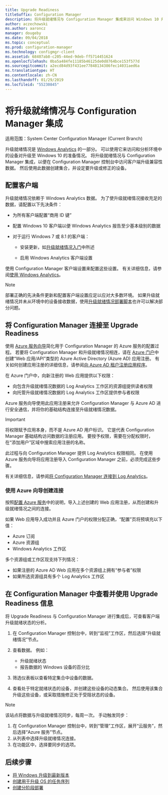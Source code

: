 ```yaml
---
title: Upgrade Readiness
titleSuffix: Configuration Manager
description: 将升级就绪情况与 Configuration Manager 集成来访问 Windows 10 升级兼容性数据和目标设备以进行升级或修正。
author: aczechowski
ms.author: aaroncz
manager: dougeby
ms.date: 09/04/2018
ms.topic: conceptual
ms.prod: configuration-manager
ms.technology: configmgr-client
ms.assetid: 68407ab8-c205-44ed-9deb-ff5714451624
ms.openlocfilehash: 0ba5a484fe11185b46125de0d8764bce153f577d
ms.sourcegitcommit: a2ecd84d93f431ee77848134386fec14031aed6a
ms.translationtype: HT
ms.contentlocale: zh-CN
ms.lasthandoff: 01/29/2019
ms.locfileid: "55230845"
---
```

# <a name="integrate-upgrade-readiness-with-configuration-manager"></a>将升级就绪情况与 Configuration Manager 集成

适用范围：System Center Configuration Manager (Current Branch)

升级就绪情况是 [Windows Analytics](https://docs.microsoft.com/windows/deployment/upgrade/manage-windows-upgrades-with-upgrade-readiness) 的一部分。 可以使用它来访问和分析环境中的设备对升级至 Windows 10 的准备情况。 将升级就绪情况与 Configuration Manager 集成，以便在 Configuration Manager 控制台中访问客户端升级兼容性数据。 然后使用此数据创建集合，并设定要升级或修正的设备。



## <a name="configure-clients"></a>配置客户端

升级就绪情况依赖于 Windows Analytics 数据。 为了使升级就绪情况接收充足的数据，请配置以下先决条件：

- 为所有客户端配置“商用 ID 键”  

- 配置 Windows 10 客户端以便 Windows Analytics 报告至少基本级别的数据  

- 对于运行 Windows 7 或 8.1 的客户端：  

    - 安装更新，如[升级就绪情况入门](https://docs.microsoft.com/windows/deployment/upgrade/upgrade-readiness-get-started#deploy-the-compatibility-update-and-related-kbs)中所述  

    - 启用 Windows Analytics 客户端设置  

使用 Configuration Manager 客户端设置来配置这些设置。 有关详细信息，请参阅[使用 Windows Analytics](/sccm/core/clients/manage/monitor-windows-analytics)。

> [!NOTE]  
> 部署正确的先决条件更新和配置客户端设置应足以应对大多数环境。 如果升级就绪情况并未从环境中的设备接收数据，使用[升级就绪情况部署脚本](https://docs.microsoft.com/windows/deployment/upgrade/upgrade-readiness-deployment-script)也许可以解决部分问题。 



## <a name="connect-configuration-manager-to-upgrade-readiness"></a>将 Configuration Manager 连接至 Upgrade Readiness

使用 [Azure 服务向导](/sccm/core/servers/deploy/configure/azure-services-wizard)简化用于 Configuration Manager 的 Azure 服务的配置过程。 若要将 Configuration Manager 和升级就绪情况相连，请在 [Azure 门户](https://portal.azure.com)中创建“Web 应用/API”类型的 Azure Active Directory (Azure AD) 应用注册。 有关如何创建应用注册的详细信息，请参阅[向 Azure AD 租户注册应用程序](/azure/active-directory/active-directory-app-registration)。 

在 Azure 门户中，向新注册的 Web 应用提供以下权限：
- 向包含升级就绪情况数据的 Log Analytics 工作区的资源组提供读者权限
- 向托管升级就绪情况数据的 Log Analytics 工作区提供参与者权限

Azure 服务向导使用此应用注册来允许 Configuration Manager 与 Azure AD 进行安全通信，并将你的基础结构连接至升级就绪情况数据。

> [!IMPORTANT]  
> 将权限赋予应用本身，而不是 Azure AD 用户标识。 它是代表 Configuration Manager 基础结构访问数据的注册应用。 要授予权限，需要在分配权限时，在“添加用户”区域中搜索应用注册的名称。 
> 
> 此过程与向 Configuration Manager 提供 Log Analytics 权限相同。 在使用 Azure 服务向导将应用注册导入 Configuration Manager 之前，必须完成这些步骤。
> 
> 有关详细信息，请参阅[将 Configuration Manager 连接到 Log Analytics](https://docs.microsoft.com/azure/log-analytics/log-analytics-sccm)。


### <a name="use-the-azure-wizard-to-create-the-connection"></a>使用 Azure 向导创建连接

按照[配置 Azure 服务](/sccm/core/servers/deploy/configure/azure-services-wizard)中的说明，导入上述创建的 Web 应用注册，从而创建和升级就绪情况之间的连接。 

如果 Web 应用导入成功并且 Azure 门户的权限分配正确，“配置”页将预填充以下值：   
-  Azure 订阅  
-  Azure 资源组  
-  Windows Analytics 工作区  

多个资源组或工作区现支持下列情况： 
- 如果注册的 Azure AD Web 应用在多个资源组上拥有“参与者”权限   
- 如果所选资源组具有多个 Log Analytics 工作区  



## <a name="view-and-use-upgrade-readiness-information-in-configuration-manager"></a>在 Configuration Manager 中查看并使用 Upgrade Readiness 信息

将 Upgrade Readiness 与 Configuration Manager 进行集成后，可查看客户端升级就绪状态的分析。

1. 在 Configuration Manager 控制台中，转到“监视”工作区，然后选择“升级就绪情况”节点。  

2. 查看数据。 例如：  
    - 升级就绪状态  
    - 报告数据的 Windows 设备的百分比  

3. 筛选仪表板以查看特定集合中设备的数据。  

4. 查看处于特定就绪状态的设备，并创建这些设备的动态集合。 然后使用该集合升级这些设备，或采取措施修正处于受阻状态的设备。  

> [!Note]  
> 该站点将数据与升级就绪情况同步，每周一次。<!--SCCMDocs issue 732--> 手动触发同步：
> 1. 在 Configuration Manager 控制台中，转到“管理”工作区，展开“云服务”，然后选择“Azure 服务”节点。  
> 2. 从列表中选择升级就绪情况连接。  
> 3. 在功能区中，选择要同步的选项。  



## <a name="next-steps"></a>后续步骤

- [将 Windows 升级到最新版本](/sccm/osd/deploy-use/upgrade-windows-to-the-latest-version)  
- [创建用于升级 OS 的任务序列](/sccm/osd/deploy-use/create-a-task-sequence-to-upgrade-an-operating-system)  
- [创建分阶段部署](/sccm/osd/deploy-use/create-phased-deployment-for-task-sequence)  
